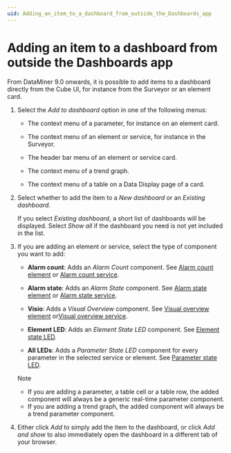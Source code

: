 ```yaml
---
uid: Adding_an_item_to_a_dashboard_from_outside_the_Dashboards_app
---
```


# Adding an item to a dashboard from outside the Dashboards app

From DataMiner 9.0 onwards, it is possible to add items to a dashboard directly from the Cube UI, for instance from the Surveyor or an element card.

1. Select the *Add to dashboard* option in one of the following menus:

    - The context menu of a parameter, for instance on an element card.

    - The context menu of an element or service, for instance in the Surveyor.

    - The header bar menu of an element or service card.

    - The context menu of a trend graph.

    - The context menu of a table on a Data Display page of a card.

1. Select whether to add the item to a *New dashboard* or an *Existing dashboard*.

    If you select *Existing dashboard*, a short list of dashboards will be displayed. Select *Show all* if the dashboard you need is not yet included in the list.

1. If you are adding an element or service, select the type of component you want to add:

    - **Alarm count**: Adds an *Alarm Count* component. See [Alarm count element](xref:Dashboard_components#alarm-count-element-element) or [Alarm count service](xref:Dashboard_components#alarm-count-service-service).

    - **Alarm state**: Adds an *Alarm State* component. See [Alarm state element](xref:Dashboard_components#alarm-state-element-element) or [Alarm state service](xref:Dashboard_components#alarm-state-service-alarms).

    - **Visio**: Adds a *Visual Overview* component. See [Visual overview element](xref:Dashboard_components#visual-overview-element-element) or[Visual overview service](xref:Dashboard_components#visual-overview-service-service).

    - **Element LED**: Adds an *Element State LED* component. See [Element state LED](xref:Dashboard_components#element-state-led-element).

    - **All LEDs**: Adds a *Parameter State LED* component for every parameter in the selected service or element. See [Parameter state LED](xref:Dashboard_components#parameter-state-led-parameter).

    > [!NOTE]
    >
    > - If you are adding a parameter, a table cell or a table row, the added component will always be a generic real-time parameter component.
    > - If you are adding a trend graph, the added component will always be a trend parameter component.

1. Either click *Add* to simply add the item to the dashboard, or click *Add and show* to also immediately open the dashboard in a different tab of your browser.
